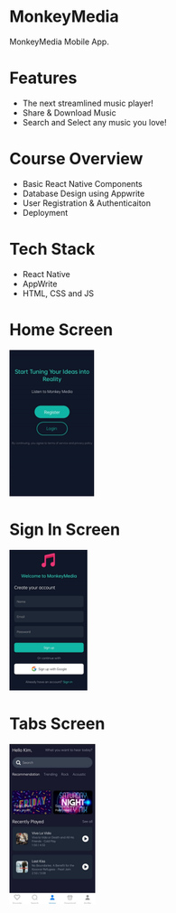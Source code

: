# MonkeyMedia
MonkeyMedia Mobile App.

# Features
* The next streamlined music player!
* Share & Download Music 
* Search and Select any music you love!

# Course Overview
* Basic React Native Components
* Database Design using Appwrite
* User Registration & Authenticaiton
* Deployment

# Tech Stack
* React Native
* AppWrite
* HTML, CSS and JS

# Home Screen
<img src="assets/icons/HomeS.png">  

# Sign In Screen
<img src="assets/icons/Sign.png">  

# Tabs Screen
<img src="assets/icons/Tabs.png">  
